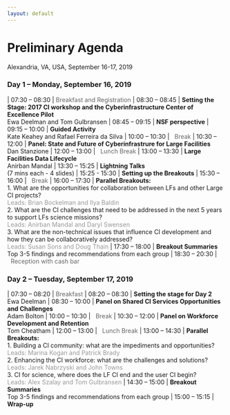 ```yaml
---
layout: default
---
```


<style>
td:nth-of-type(1) {
    width:9em;
}
td:nth-of-type(2) {
    width:50em;
}
</style>

# Preliminary Agenda

Alexandria, VA, USA, September 16-17, 2019

### Day 1 – Monday, September 16, 2019

| 07:30 – 08:30	| <span style="color: #666">Breakfast and Registration</span>
| 08:30 – 08:45	| **Setting the Stage: 2017 CI workshop and the Cyberinfrastructure Center of Excellence Pilot**<br />Ewa Deelman and Tom Gulbransen
| 08:45 – 09:15	| **NSF perspective**
| 09:15 – 10:00	| **Guided Activity**<br />Kate Keahey and Rafael Ferreira da Silva
| 10:00 – 10:30	| <span style="color: #666"><i class="fas fa-coffee"></i>&nbsp;&nbsp;Break</span>
| 10:30 – 12:00	| **Panel: State and Future of Cyberinfrastrure for Large Facilities**<br />Dan Stanzione 
| 12:00 – 13:00	| <span style="color: #666"><i class="fas fa-utensils"></i>&nbsp;&nbsp;Lunch Break</span>
| 13:00 – 13:30	| **Large Facilities Data Lifecycle**<br />Anirban Mandal
| 13:30 – 15:25	| **Lightning Talks**<br />(7 mins each - 4 slides)
| 15:25 - 15:30	| **Setting up the Breakouts**
| 15:30 – 16:00	| <span style="color: #666"><i class="fas fa-coffee"></i>&nbsp;&nbsp;Break</span>
| 16:00 – 17:30	| **Parallel Breakouts:**<br />1. What are the opportunities for collaboration between LFs and other Large CI projects?<br /><span style="color: #999; padding-bottom: 1em">Leads: Brian Bockelman and Ilya Baldin</span><br />2. What are the CI challenges that need to be addressed in the next 5 years to support LFs science missions?<br /><span style="color: #999; padding-bottom: 1em">Leads: Anirban Mandal and Daryl Swensen</span><br />3. What are the non-technical issues that influence CI development and how they can be collaboratively addressed?<br /><span style="color: #999; padding-bottom: 1em">Leads: Susan Sons and Doug Thain</span>
| 17:30 – 18:00	| **Breakout Summaries**<br />Top 3-5 findings and recommendations from each group
| 18:30 – 20:30	| <span style="color: #666"><i class="fas fa-wine-glass-alt"></i>&nbsp;&nbsp;Reception with cash bar</span>

### Day 2 – Tuesday, September 17, 2019

| 07:30 – 08:20	| <span style="color: #666">Breakfast</span>
| 08:20 – 08:30 | **Setting the stage for Day 2**<br />Ewa Deelman
| 08:30 – 10:00 | **Panel on Shared CI Services Opportunities and Challenges**<br />Adam Bolton
| 10:00 – 10:30 | <span style="color: #666"><i class="fas fa-coffee"></i>&nbsp;&nbsp;Break</span>
| 10:30 – 12:00	| **Panel on Workforce Development and Retention**<br />Tom Cheatham
| 12:00 – 13:00 | <span style="color: #666"><i class="fas fa-utensils"></i>&nbsp;&nbsp;Lunch Break</span>
| 13:00 – 14:30 | **Parallel Breakouts:**<br />1. Building a CI community: what are the impediments and opportunities?<br /><span style="color: #999; padding-bottom: 1em">Leads: Marina Kogan and Patrick Brady</span><br />2. Enhancing the CI workforce: what are the challenges and solutions?<br /><span style="color: #999; padding-bottom: 1em">Leads: Jarek Nabrzyski and John Towns</span><br />3. CI for science, where does the LF CI end and the user CI begin?<br /><span style="color: #999; padding-bottom: 1em">Leads: Alex Szalay and Tom Gulbransen</span>
| 14:30 – 15:00	| **Breakout Summaries**<br />Top 3-5 findings and recommendations from each group
| 15:00 – 15:15	| **Wrap-up**

